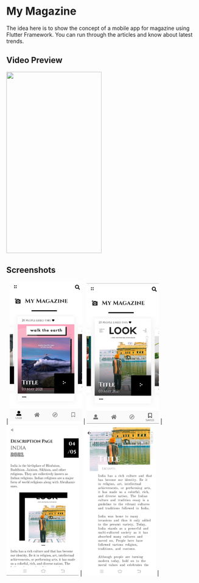 # My Magazine

The idea here is to show the concept of a mobile app for magazine using Flutter Framework. You can run through the articles and know about latest trends.


<!-- # Snapshots

<img src="assets/images/ss1.jpg" width="25%"/>
<img src="assets/images/ss2.jpg" width="25%"/>
<img src="assets/images/ss3.jpg" width="25%"/>
<img src="assetsimages/ss4.jpg" width="25%"/> -->

## Video Preview

<img src="/assets/images/rec.gif" width="250" height="475"/>

## Screenshots

| <img src="assets/images/ss1.jpg" width=190 alt="Home Page"> | <img src="assets/images/ss2.jpg" width=190 alt="Search Result"> | <img src="assets/images/ss3.jpg" width=190 alt="Search Result"> | <img src="assets/images/ss4.jpg" width=190 alt="Search Result"> |





